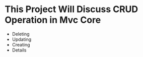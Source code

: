 # This Project Will Discuss CRUD Operation in Mvc Core 

<ul>
  <li>Deleting</li>
  <li>Updating</li>
  <li>Creating</li>
  <li>Details</li>
 </ul>
